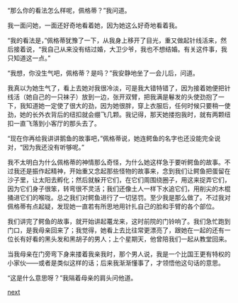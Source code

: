 
“那么你的看法怎么样呢，佩格蒂？”我问道。

我一面问她，一面还好奇地看着她，因为她这么好奇地看着我。

“我的看法是，”佩格蒂犹豫了一下，从我身上移开了目光，重又做起针线活来，然后接着说，“我自己从来没有结过婚，大卫少爷，我也不想结婚。有关这件事，我只知道这一点。”

“我想，你没生气吧，佩格蒂？是吗？”我安静地坐了一会儿后，问道。

我真以为她生气了，看上去她对我很冷淡，可是我大错特错了，因为接着她便把针线活（她自己的一只袜子）放到一边，张开双臂，把我满是鬈发的头使劲抱了一下，我知道她一定使了很大的劲，因为她很胖，穿上衣服后，任何时候只要稍一使劲，她的长外衣背后的纽扣就会绷飞几颗。我记得，那天她搂抱我时，就有两颗纽扣一直飞落到小客厅的那头去了。

“现在你再给我讲讲鹅鱼的故事吧，”佩格蒂说，她连鳄鱼的名字也还没能完全说对，“因为我还没有听够呢。”

我不太明白为什么佩格蒂的神情那么奇怪，为什么她这样急于要听鳄鱼的故事。不过我还是振作起精神，开始重又念起那些怪物的故事来，念到我们让鳄鱼把蛋留在沙子里，让太阳去孵化；然后就躲开它们，在它们周围绕圈子，用这来捉弄它们，因为它们身子很笨，转弯很不灵活；我们还像土人一样下水追它们，用削尖的木棍捅进它们的喉咙。总之我们对鳄鱼进行了一切惩罚。至少我是那么做了。不过我对佩格蒂有点起疑，发现她一直若有所思地用针扎自己的脸和手臂的各个部位。

我们讲完了鳄鱼的故事，就开始讲起鼍龙来，这时前院的门铃响了。我们急忙跑到门口，是我母亲回来了；我觉得，她看上去比往常更漂亮了，跟她在一起的还有一位长有好看的黑头发和黑胡子的男人；上个星期天，他曾陪我们一起从教堂回来。

当我母亲在门旁弯下身来搂着我亲我时，那个男人说，我是一个比国王更有特权的小家伙——或者是类似这样的话；后来我渐渐懂事了，才领悟他这句话的意思。

“这是什么意思呀？”我隔着母亲的肩头问他道。

[next](page27)